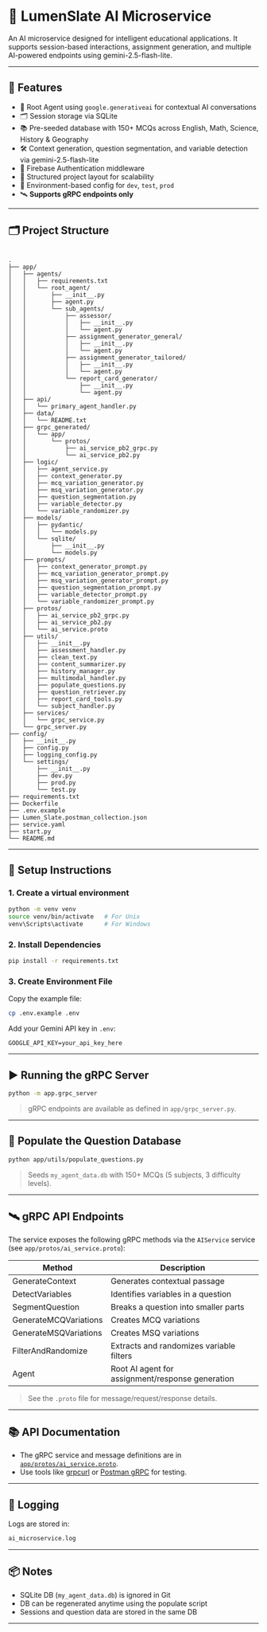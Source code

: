 # 📘 LumenSlate AI Microservice

An AI microservice designed for intelligent educational applications. It supports session-based interactions, assignment generation, and multiple AI-powered endpoints using gemini-2.5-flash-lite.

---

## 🚀 Features

- 🧠 Root Agent using `google.generativeai` for contextual AI conversations
- 🗂️ Session storage via SQLite
- 📚 Pre-seeded database with 150+ MCQs across English, Math, Science, History & Geography
- 🛠️ Context generation, question segmentation, and variable detection via gemini-2.5-flash-lite
- 🔐 Firebase Authentication middleware
- 📁 Structured project layout for scalability
- 📜 Environment-based config for `dev`, `test`, `prod`
- 🛰️ **Supports gRPC endpoints only**

---

## 🗂 Project Structure

```

.
├── app/
│   ├── agents/
│   │   ├── requirements.txt
│   │   └── root_agent/
│   │       ├── __init__.py
│   │       ├── agent.py
│   │       └── sub_agents/
│   │           ├── assessor/
│   │           │   ├── __init__.py
│   │           │   └── agent.py
│   │           ├── assignment_generator_general/
│   │           │   ├── __init__.py
│   │           │   └── agent.py
│   │           ├── assignment_generator_tailored/
│   │           │   ├── __init__.py
│   │           │   └── agent.py
│   │           └── report_card_generator/
│   │               ├── __init__.py
│   │               └── agent.py
│   ├── api/
│   │   └── primary_agent_handler.py
│   ├── data/
│   │   └── README.txt
│   ├── grpc_generated/
│   │   └── app/
│   │       └── protos/
│   │           ├── ai_service_pb2_grpc.py
│   │           └── ai_service_pb2.py
│   ├── logic/
│   │   ├── agent_service.py
│   │   ├── context_generator.py
│   │   ├── mcq_variation_generator.py
│   │   ├── msq_variation_generator.py
│   │   ├── question_segmentation.py
│   │   ├── variable_detector.py
│   │   └── variable_randomizer.py
│   ├── models/
│   │   ├── pydantic/
│   │   │   └── models.py
│   │   └── sqlite/
│   │       ├── __init__.py
│   │       └── models.py
│   ├── prompts/
│   │   ├── context_generator_prompt.py
│   │   ├── mcq_variation_generator_prompt.py
│   │   ├── msq_variation_generator_prompt.py
│   │   ├── question_segmentation_prompt.py
│   │   ├── variable_detector_prompt.py
│   │   └── variable_randomizer_prompt.py
│   ├── protos/
│   │   ├── ai_service_pb2_grpc.py
│   │   ├── ai_service_pb2.py
│   │   └── ai_service.proto
│   ├── utils/
│   │   ├── __init__.py
│   │   ├── assessment_handler.py
│   │   ├── clean_text.py
│   │   ├── content_summarizer.py
│   │   ├── history_manager.py
│   │   ├── multimodal_handler.py
│   │   ├── populate_questions.py
│   │   ├── question_retriever.py
│   │   ├── report_card_tools.py
│   │   └── subject_handler.py
│   ├── services/
│   │   └── grpc_service.py
│   └── grpc_server.py
├── config/
│   ├── __init__.py
│   ├── config.py
│   ├── logging_config.py
│   └── settings/
│       ├── __init__.py
│       ├── dev.py
│       ├── prod.py
│       └── test.py
├── requirements.txt
├── Dockerfile
├── .env.example
├── Lumen_Slate.postman_collection.json
├── service.yaml
├── start.py
└── README.md

```

---

## 🧪 Setup Instructions

### 1. Create a virtual environment

```bash
python -m venv venv
source venv/bin/activate   # For Unix
venv\Scripts\activate      # For Windows
```

### 2. Install Dependencies

```bash
pip install -r requirements.txt
```

### 3. Create Environment File

Copy the example file:

```bash
cp .env.example .env
```

Add your Gemini API key in `.env`:

```env
GOOGLE_API_KEY=your_api_key_here
```

---

## ▶️ Running the gRPC Server

```bash
python -m app.grpc_server
```

> gRPC endpoints are available as defined in `app/grpc_server.py`.

---

## 🧠 Populate the Question Database

```bash
python app/utils/populate_questions.py
```

> Seeds `my_agent_data.db` with 150+ MCQs (5 subjects, 3 difficulty levels).

---

## 🛰️ gRPC API Endpoints

The service exposes the following gRPC methods via the `AIService` service (see `app/protos/ai_service.proto`):

| Method                | Description                                      |
|-----------------------|--------------------------------------------------|
| GenerateContext       | Generates contextual passage                     |
| DetectVariables       | Identifies variables in a question               |
| SegmentQuestion       | Breaks a question into smaller parts             |
| GenerateMCQVariations | Creates MCQ variations                           |
| GenerateMSQVariations | Creates MSQ variations                           |
| FilterAndRandomize    | Extracts and randomizes variable filters         |
| Agent                 | Root AI agent for assignment/response generation |

> See the `.proto` file for message/request/response details.

---

## 📚 API Documentation

* The gRPC service and message definitions are in [`app/protos/ai_service.proto`](app/protos/ai_service.proto).
* Use tools like [grpcurl](https://github.com/fullstorydev/grpcurl) or [Postman gRPC](https://blog.postman.com/postman-supports-grpc/) for testing.

---

## 📝 Logging

Logs are stored in:

```txt
ai_microservice.log
```

---

## 📦 Notes

* SQLite DB (`my_agent_data.db`) is ignored in Git
* DB can be regenerated anytime using the populate script
* Sessions and question data are stored in the same DB

---